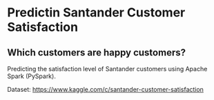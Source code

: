 # Predictin Santander Customer Satisfaction
## Which customers are happy customers?
Predicting the satisfaction level of Santander customers using Apache Spark (PySpark).


Dataset: https://www.kaggle.com/c/santander-customer-satisfaction
